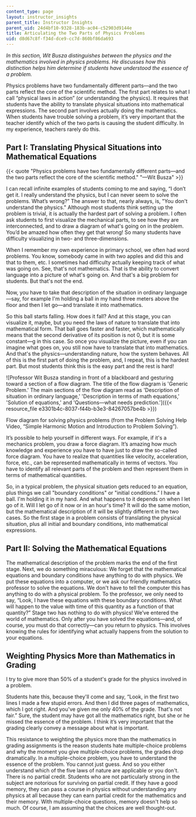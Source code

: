 ```yaml
---
content_type: page
layout: instructor_insights
parent_title: Instructor Insights
parent_uid: 24d4bf10-9328-183b-ac04-c52903d9144e
title: Articulating the Two Parts of Physics Problems
uid: d8d67c8f-f34d-dce9-cc7d-860bf86da693
---
```


_In this section, Wit Busza distinguishes between the physics and the mathematics involved in physics problems. He discusses how this distinction helps him determine if students have understood the essence of a problem._ 

Physics problems have two fundamentally different parts—and the two parts reflect the core of the scientific method. The first part relates to what I call “physical laws in action” (or understanding the physics). It requires that students have the ability to translate physical situations into mathematical expressions. The second part involves actually doing the mathematics. When students have trouble solving a problem, it’s very important that the teacher identify which of the two parts is causing the student difficulty. In my experience, teachers rarely do this.

Part I: Translating Physical Situations into Mathematical Equations
-------------------------------------------------------------------

{{< quote "Physics problems have two fundamentally different parts—and the two parts reflect the core of the scientific method." "—Wit Busza" >}}

I can recall infinite examples of students coming to me and saying, “I don’t get it. I really understand the physics, but I can never seem to solve the problems. What’s wrong?” The answer to that, nearly always, is, "You don't understand the physics." Although most students think setting up the problem is trivial, it is actually the hardest part of solving a problem. I often ask students to first visualize the mechanical parts, to see how they are interconnected, and to draw a diagram of what's going on in the problem. You’d be amazed how often they get that wrong! So many students have difficulty visualizing in two- and three-dimensions.

When I remember my own experience in primary school, we often had word problems. You know, somebody came in with two apples and did this and that to them, etc. I sometimes had difficulty actually keeping track of what was going on. See, that's not mathematics. That is the ability to convert language into a picture of what's going on. And that's a big problem for students. But that's not the end.

Now, you have to take that description of the situation in ordinary language—say, for example I'm holding a ball in my hand three meters above the floor and then I let go—and translate it into mathematics.

So this ball starts falling. How does it fall? And at this stage, you can visualize it, maybe, but you need the laws of nature to translate that into mathematical form. That ball goes faster and faster, which mathematically means that the second derivative of its position is not 0, but it is some constant—g in this case. So once you visualize the picture, even if you can imagine what goes on, you still now have to translate that into mathematics. And that's the physics—understanding nature, how the system behaves. All of this is the first part of doing the problem, and, I repeat, this is the hardest part. But most students think this is the easy part and the rest is hard!

![Professor Wit Busza standing in front of a blackboard and gesturing toward a section of a flow diagram. The title of the flow diagram is 'Generic Problem.' The main sections of the flow diagram read as 'Description of situation in ordinary language,' 'Description in terms of math equations,' 'Solution of equations,' and 'Questions—what needs prediction.']({{< resource_file e3301b4c-8037-f44b-b3e3-84267057be4b >}})

Flow diagram for solving physics problems (from the Problem Solving Help Video, “Simple Harmonic Motion and Introduction to Problem Solving”).

It’s possible to help yourself in different ways. For example, if it's a mechanics problem, you draw a force diagram. It’s amazing how much knowledge and experience you have to have just to draw the so-called force diagram. You have to realize that quantities like velocity, acceleration, force, etc., can be represented mathematically in terms of vectors. You have to identify all relevant parts of the problem and then represent them in terms of mathematical quantities.

So, in a typical problem, the physical situation gets reduced to an equation, plus things we call "boundary conditions" or "initial conditions.” I have a ball. I'm holding it in my hand. And what happens to it depends on when I let go of it. Will I let go of it now or in an hour's time? It will do the same motion, but the mathematical description of it will be slightly different in the two cases. So the first stage in a problem consists of translating the physical situation, plus all initial and boundary conditions, into mathematical expressions.

Part II: Solving the Mathematical Equations
-------------------------------------------

The mathematical description of the problem marks the end of the first stage. Next, we do something miraculous: We forget that the mathematical equations and boundary conditions have anything to do with physics. We put these equations into a computer, or we ask our friendly mathematics professor to solve the equations. We don't have to tell the computer this has anything to do with a physical problem. To the professor, we only need to say, “Look, I have these equations with these boundary conditions. What will happen to the value with time of this quantity as a function of that quantity?” Stage two has nothing to do with physics! We’ve entered the world of mathematics. Only after you have solved the equations—and, of course, you must do that correctly—can you return to physics. This involves knowing the rules for identifying what actually happens from the solution to your equations.

Weighting Physics More than Mathematics in Grading
--------------------------------------------------

I try to give more than 50% of a student's grade for the physics involved in a problem.

Students hate this, because they'll come and say, “Look, in the first two lines I made a few stupid errors. And then I did three pages of mathematics, which I got right. And you've given me only 40% of the grade. That's not fair.” Sure, the student may have got all the mathematics right, but she or he missed the essence of the problem. I think it’s very important that the grading clearly convey a message about what is important.

This resistance to weighting the physics more than the mathematics in grading assignments is the reason students hate multiple-choice problems and why the moment you give multiple-choice problems, the grades drop dramatically. In a multiple-choice problem, you have to understand the essence of the problem. You cannot just guess. And so you either understand which of the five laws of nature are applicable or you don't. There is no partial credit. Students who are not particularly strong in the subject are notorious for surviving on partial credit. If they have a good memory, they can pass a course in physics without understanding any physics at all because they can earn partial credit for the mathematics and their memory. With multiple-choice questions, memory doesn't help so much. Of course, I am assuming that the choices are well thought-out.